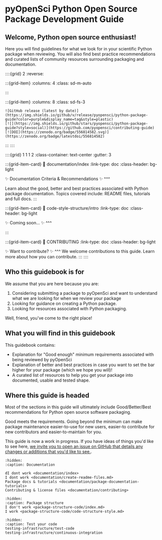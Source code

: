 # pyOpenSci Python Open Source Package Development Guide  

## Welcome, Python open source enthusiast! 

Here you will find guidelines for what we look for in your scientific 
Python package when reviewing. You will also find best practice recommendations and curated lists of community resources surrounding packaging and documentation. 

::::{grid} 2
:reverse:

:::{grid-item}
:columns: 4
:class: sd-m-auto

:::  

:::{grid-item}
:columns: 8
:class: sd-fs-3


<!-- 
Removing button for the time being
```{button-ref} start/your-first-book
:ref-type: doc
:color: primary
:class: sd-rounded-pill float-left


Get Involved (Maybe a link to a get involved page)

% SVG rendering breaks latex builds for the GitHub badge, so only include in HTML
``` 
-->

```{only} html
![GitHub release (latest by date)](https://img.shields.io/github/v/release/pyopensci/python-package-guide?color=purple&display_name=tag&style=plastic)
[![](https://img.shields.io/github/stars/pyopensci/python-package-guide?style=social)](https://github.com/pyopensci/contributing-guide)
[![DOI](https://zenodo.org/badge/556814582.svg)](https://zenodo.org/badge/latestdoi/556814582)
```

:::
::::


<!-- I think this is the end of the header - below begins the next grid-->

::::{grid} 1 1 1 2
:class-container: text-center
:gutter: 3

:::{grid-item-card}
:link: documentation/index
:link-type: doc
:class-header: bg-light

✨ Documentation Criteria & Recommendations ✨
^^^

Learn about the good, better and best practices 
associated with Python package documentation. Topics 
covered include: README files, tutorials and full docs. 
:::

:::{grid-item-card}
:link: code-style-structure/intro
:link-type: doc
:class-header: bg-light

✨ Coming soon... ✨
^^^
<!-- 
Get a basic overview of our open peer review process for Python scientific open source software. -->
:::

:::{grid-item-card}
:link: CONTRIBUTING
:link-type: doc
:class-header: bg-light

✨ Want to contribute? ✨
^^^
We welcome contributions to this guide. Learn more about how you can 
contribute.
:::
::::


## Who this guidebook is for 

We assume that you are here because you are: 

1. Considering submitting a package to pyOpenSci and want to understand what we are looking for when we review your package
2. Looking for guidance on creating a Python package. 
3. Looking for resources associated with Python packaging.

Well, friend, you've come to the right place! 

## What you will find in this guidebook 

This guidebook contains: 

* Explanation for "Good enough" minimum requirements associated with being reviewed by pyOpenSci
* Explanation of better and best practices in case you want to set the bar higher for your package (which we hope you will)!
* A curated list of resources to help you get your package into documented, usable and tested shape. 

## Where this guide is headed 

Most of the sections in this guide will ultimately include Good/Better/Best recommendations for Python open source software packaging. 

Good meets the requirements. Going beyond the minimum can make package maintenance easier-to-use for new users, easier-to contribute for new contributors and easier-to-maintain for you.

This guide is now a work in progress. If you have ideas of things you'd like 
to see here, [we invite you to open an issue on GitHub that details any changes or additions that you'd like to see.](https://github.com/pyOpenSci/python-package-guide/issues).

```{toctree}
:hidden:
:caption: Documentation

dI dont work <documentation/index>
I dont work <documentation/create-readme-files.md>
Package docs & tutorials <documentation/package-documentation-tutorials>
Contributing & license files <documentation/contributing>
```

```{toctree}
:hidden:
:caption: Package structure
I don't work <package-structure-code/index.md>
I work <package-structure-code/code-structure-style.md>
```

```{toctree}
:hidden:
:caption: Test your code
testing-infrastructure/test-code
testing-infrastructure/continuous-integration
```

<!-- 
Removing button for the time being
```{button-ref} start/your-first-book
:ref-type: doc
:color: primary
:class: sd-rounded-pill float-left
Get Involved (Maybe a link to a get involved page)
``` -->

<!-- 
# README.md File Best Practices 

## Adding a Readme file.. Python Package Documentation



Documentation is as important to the success of your Python open source package 
as the code itself. While quality code is valuable as it gets the tasks that your
package seeks to achieve, completed, if users don't understand how to use the 
tools in your package then they won't use your tool. 

## Documentation elements that we look for when reviewing a Python package

In the pyOpenSci peer review process we look for several things when evaluating
package documentation including:

1. A clear and to the point README file 
2. Documentation of the funcaintliy of your code. This is often setup using Sphinx/ Read the docs or some other documentation platform 
3.  Sufficient API documentation of your packages API (this means that docstrings are formatted with explanations of each variable and better yet quick vignettes that demonstrate how to use the function or class)

## Package documentation 

Your package should be well documented. While the readme is a great first step, 
you should also have a documentation website. Many prefer to use Sphinx to create 
they Python package documentation. Sphinx is great because it offers some extensions
that support things like documenting your api (see below), running and testing code 
vignettes in your docstrings and more. 

Sphinx also offers numerous themes that you can use to customize your documentation.
This contributing guide is created using a Spinx Book theme. <I PLAN TO MOVE TO book soon>

If you aren't excited about maintaining a website for your documentation, we 
suggest using the [READTHEDOCS platform](https://www.readthedocs.org) which 
allows you to easily host your documentation and track versions of your docs
as you release updates. 


# TODO LINK TO CI BUILDS FOR Documentation>
Maybe we can curate a list of CI builds that people can use??? or is that moving too close to a cookie cutter situation

## API documentation 

There are several parts of package documentation

All external package functions, classes, and methods should be fully documented with examples.

**Good/Better/Best:**
- **Good:** Manually updated documentation as text files that ship with your package.
- **Better:** A documentation website using Sphinx to convert rst files to HTML and Read the Docs to host your site.
- **Best (optional):** Also consider automatically generated documentation from docstrings using autodoc


### License file 

Your software should be licensed using an OSI approved license. The GitHub 
repo should have a license file for that specific license. 
<LINK TO A LICENSE RESOURCE(s) for selecting a license>

### CONTRIBUTING file  

pyOpenSci packages must:

- Contain full documentation for any user-facing functions.
- Have a test suite that covers the major functionality of the package.
- Use continuous integration.
- Use an OSI approved software license.


### License
pyOpenSci projects should use an open source software license that is approved by the Open Software Initiative (OSI). OSI's website has a [list of popular licenses](https://opensource.org/licenses), and GitHub has a [handy tool](https://choosealicense.com/) for choosing a license.

**Good/Better/Best:**
- **Good:** Include a open source software license with your package.
- **Better/Best:** Choose a license based on your needs and future use of package, plus explain your choice in your submission for review.

## Other recommendations
### Python version support
You should always be explicit about which versions of Python your package supports.
Keeping compatibility with old Python versions can be difficult as functionality changes.
A good rule of thumb is that the package should support, at least,
the latest three Python versions (e.g., 3.8, 3.7, 3.6).

### Code Style
pyOpenSci encourages authors to consult [PEP 8](https://www.python.org/dev/peps/pep-0008/) for information on how to style your code.

### Linting
An automatic linter (e.g. flake8) can help ensure your code is clean and free of syntax errors. These can be integrated with your CI.

### Badges

Badges are a useful way to draw attention to the quality of your project and to
assure users that it is well-designed, tested, and maintained.
It is common to provide a collection of badges in a table for others
to quickly browse.

[See this example of a badge table](https://github.com/ropensci/drake). Such a table should be more wide than high. (Note that the badge for pyOpenSci peer-review will be provided upon acceptance.)
-->
